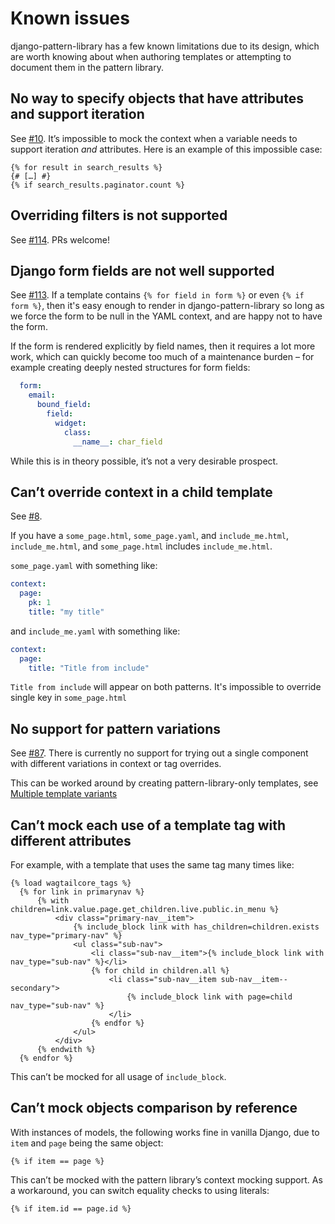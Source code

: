# Known issues

django-pattern-library has a few known limitations due to its design, which are worth knowing about when authoring templates or attempting to document them in the pattern library.

## No way to specify objects that have attributes and support iteration

See [#10](https://github.com/torchbox/django-pattern-library/issues/10). It’s impossible to mock the context when a variable needs to support iteration _and_ attributes. Here is an example of this impossible case:

```django
{% for result in search_results %}
{# […] #}
{% if search_results.paginator.count %}
```

## Overriding filters is not supported

See [#114](https://github.com/torchbox/django-pattern-library/issues/114). PRs welcome!

## Django form fields are not well supported

See [#113](https://github.com/torchbox/django-pattern-library/issues/113). If a template contains `{% for field in form %}` or even `{% if form %}`, then it's easy enough to render in django-pattern-library so long as we force the form to be null in the YAML context, and are happy not to have the form.

If the form is rendered explicitly by field names, then it requires a lot more work, which can quickly become too much of a maintenance burden – for example creating deeply nested structures for form fields:

```yaml
  form:
    email:
      bound_field:
        field:
          widget:
            class:
              __name__: char_field
```

While this is in theory possible, it’s not a very desirable prospect.

## Can’t override context in a child template

See [#8](https://github.com/torchbox/django-pattern-library/issues/8).

If you have a `some_page.html`, `some_page.yaml`, and `include_me.html`, `include_me.html`, and `some_page.html` includes `include_me.html`.

`some_page.yaml` with something like:

```yaml
context:
  page:
    pk: 1
    title: "my title"
```

and `include_me.yaml` with something like:

```yaml
context:
  page:
    title: "Title from include"
```

`Title from include` will appear on both patterns. It's impossible to override single key in `some_page.html`

## No support for pattern variations

See [#87](https://github.com/torchbox/django-pattern-library/issues/87). There is currently no support for trying out a single component with different variations in context or tag overrides.

This can be worked around by creating pattern-library-only templates, see [Multiple template variants](../recipes/multiple-variants.md)

## Can’t mock each use of a template tag with different attributes

For example, with a template that uses the same tag many times like:

```django
{% load wagtailcore_tags %}
  {% for link in primarynav %}
      {% with children=link.value.page.get_children.live.public.in_menu %}
          <div class="primary-nav__item">
              {% include_block link with has_children=children.exists nav_type="primary-nav" %}
              <ul class="sub-nav">
                  <li class="sub-nav__item">{% include_block link with nav_type="sub-nav" %}</li>
                  {% for child in children.all %}
                      <li class="sub-nav__item sub-nav__item--secondary">
                          {% include_block link with page=child nav_type="sub-nav" %}
                      </li>
                  {% endfor %}
              </ul>
          </div>
      {% endwith %}
  {% endfor %}
```

This can’t be mocked for all usage of `include_block`.

## Can’t mock objects comparison by reference

With instances of models, the following works fine in vanilla Django, due to `item` and `page` being the same object:

```django
{% if item == page %}
```

This can’t be mocked with the pattern library’s context mocking support. As a workaround, you can switch equality checks to using literals:

```django
{% if item.id == page.id %}
```
